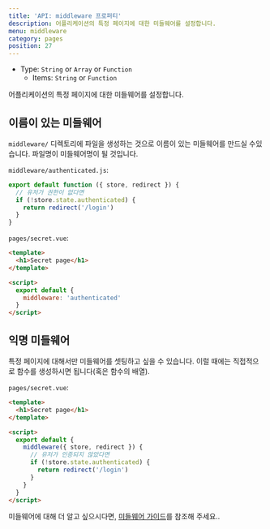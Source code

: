 ```yaml
---
title: 'API: middleware 프로퍼티'
description: 어플리케이션의 특정 페이지에 대한 미들웨어를 설정합니다.
menu: middleware
category: pages
position: 27
---
```


- Type: `String` or `Array` or `Function`
  - Items: `String` or `Function`

어플리케이션의 특정 페이지에 대한 미들웨어를 설정합니다.

## 이름이 있는 미들웨어

`middleware/` 디렉토리에 파일을 생성하는 것으로 이름이 있는 미들웨어를 만드실 수있습니다. 파일명이 미들웨어명이 될 것입니다.

`middleware/authenticated.js`:

```js
export default function ({ store, redirect }) {
  // 유저가 권한이 없다면
  if (!store.state.authenticated) {
    return redirect('/login')
  }
}
```

`pages/secret.vue`:

```html
<template>
  <h1>Secret page</h1>
</template>

<script>
  export default {
    middleware: 'authenticated'
  }
</script>
```

## 익명 미들웨어

특정 페이지에 대해서만 미들웨어를 셋팅하고 싶을 수 있습니다. 이럴 때에는 직접적으로 함수를 생성하시면 됩니다(혹은 함수의 배열).

`pages/secret.vue`:

```html
<template>
  <h1>Secret page</h1>
</template>

<script>
  export default {
    middleware({ store, redirect }) {
      // 유저가 인증되지 않았다면
      if (!store.state.authenticated) {
        return redirect('/login')
      }
    }
  }
</script>
```

미들웨어에 대해 더 알고 싶으시다면, [미들웨어 가이드](/guide/routing#middleware)를 참조해 주세요..
